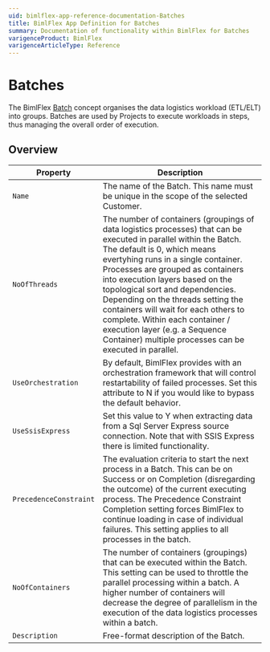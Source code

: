 ```yaml
---
uid: bimlflex-app-reference-documentation-Batches
title: BimlFlex App Definition for Batches
summary: Documentation of functionality within BimlFlex for Batches
varigenceProduct: BimlFlex
varigenceArticleType: Reference
---
```


# Batches

The BimlFlex [Batch](xref:bimlflex-app-batches) concept organises the data logistics workload (ETL/ELT) into groups. Batches are used by Projects to execute workloads in steps, thus managing the overall order of execution.

## Overview
  
| Property | Description |
| --------- | ----------- |
|`Name` | The name of the Batch. This name must be unique in the scope of the selected Customer.|
|`NoOfThreads` | The number of containers (groupings of data logistics processes) that can be executed in parallel within the Batch. The default is 0, which means evertyhing runs in a single container. Processes are grouped as containers into execution layers based on the topological sort and dependencies. Depending on the threads setting the containers will wait for each others to complete. Within each container / execution layer (e.g. a Sequence Container) multiple processes can be executed in parallel.|
|`UseOrchestration` | By default, BimlFlex provides with an orchestration framework that will control restartability of failed processes. Set this attribute to N if you would like to bypass the default behavior.|
|`UseSsisExpress` | Set this value to Y when extracting data from a Sql Server Express source connection. Note that with SSIS Express there is limited functionality.|
|`PrecedenceConstraint` | The evaluation criteria to start the next process in a Batch. This can be on Success or on Completion (disregarding the outcome) of the current executing process. The Precedence Constraint Completion setting forces BimlFlex to continue loading in case of individual failures. This setting applies to all processes in the batch.|
|`NoOfContainers` | The number of containers (groupings) that can be executed within the Batch. This setting can be used to throttle the parallel processing within a batch. A higher number of containers will decrease the degree of parallelism in the execution of the data logistics processes within a batch.|
|`Description` | Free-format description of the Batch.|
